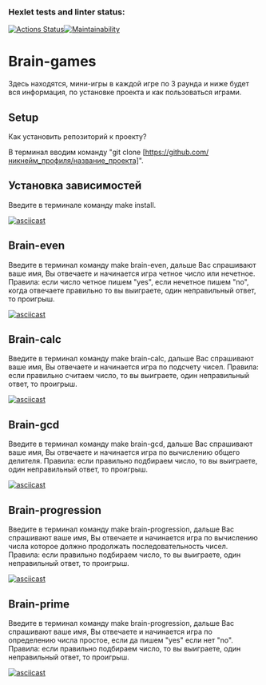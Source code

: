 ### Hexlet tests and linter status:
[![Actions Status](https://github.com/G-Man666/php-project-48/actions/workflows/hexlet-check.yml/badge.svg)](https://github.com/G-Man666/php-project-48/actions)[![Maintainability](https://api.codeclimate.com/v1/badges/9b0970d42f7986ce0445/maintainability)](https://codeclimate.com/github/G-Man666/php-project-45/maintainability)

# Brain-games
Здесь находятся, мини-игры в каждой игре по 3 раунда и ниже будет вся информация, по установке проекта и как пользоваться играми.

## Setup
Как установить репозиторий к проекту?

В терминал вводим команду "git clone [https://github.com/никнейм_профиля/название_проекта]".

## Установка зависимостей 
Введите в терминале команду make install.

[![asciicast](https://asciinema.org/a/CeuOTCB034XxpALsJvvE3w7yh.svg)](https://asciinema.org/a/CeuOTCB034XxpALsJvvE3w7yh)

## Brain-even
Введите в терминал команду make brain-even, дальше Вас спрашивают ваше имя, Вы отвечаете и начинается игра четное число или нечетное.
Правила: если число четное пишем "yes", если нечетное пишем "no", когда отвечаете правильно то вы выиграете, один неправильный ответ, то проигрыш.

[![asciicast](https://asciinema.org/a/Okd4jlxI7eAqeKKdKiVNIfe6M.svg)](https://asciinema.org/a/Okd4jlxI7eAqeKKdKiVNIfe6M)

##  Brain-calc
Введите в терминал команду make brain-calc, дальше Вас спрашивают ваше имя, Вы отвечаете и начинается игра по подсчету чисел.
Правила: если правильно считаем число, то вы выиграете, один неправильный ответ, то проигрыш.

 [![asciicast](https://asciinema.org/a/a4lZ1b4UKB1zZ7zijd5rhAxAn.svg)](https://asciinema.org/a/a4lZ1b4UKB1zZ7zijd5rhAxAn)

## Brain-gcd
Введите в терминал команду make brain-gcd, дальше Вас спрашивают ваше имя, Вы отвечаете и начинается игра по вычислению общего делителя.
Правила: если правильно подбираем число, то вы выиграете, один неправильный ответ, то проигрыш.
    
[![asciicast](https://asciinema.org/a/gC5YWpYmgLhCF4nbKK4XSVyrt.svg)](https://asciinema.org/a/gC5YWpYmgLhCF4nbKK4XSVyrt)   

## Brain-progression
Введите в терминал команду make brain-progression, дальше Вас спрашивают ваше имя, Вы отвечаете и начинается игра по вычислению числа которое должно продолжать последовательность чисел.
Правила: если правильно подбираем число, то вы выиграете, один неправильный ответ, то проигрыш.

[![asciicast](https://asciinema.org/a/LcraqqYPkcAUqF7q0QtZKVXB2.svg)](https://asciinema.org/a/LcraqqYPkcAUqF7q0QtZKVXB2)  

## Brain-prime
Введите в терминал команду make brain-progression, дальше Вас спрашивают ваше имя, Вы отвечаете и начинается игра по определению числа простое, если да пишем "yes" если нет "no".
Правила: если правильно подбираем число, то вы выиграете, один неправильный ответ, то проигрыш.

[![asciicast](https://asciinema.org/a/ET5aM63Q6Sh2qnYKfO5KsUbZi.svg)](https://asciinema.org/a/ET5aM63Q6Sh2qnYKfO5KsUbZi)  
